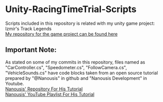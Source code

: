 # Unity-RacingTimeTrial-Scripts
Scripts included in this repository is related with my unity game project: Izmir's Track Legends
<br>
<a href="https://github.com/ErenGaripagaoglu/Izmirs-Track-Legends">My repository for the game project can be found here</a>

<h2>Important Note:</h2>
As stated on some of my commits in this repository, files named as "CarController.cs", "Speedometer.cs", "FollowCamera.cs", "VehicleSounds.cs" have code blocks taken from an open source tutorial prepared by "@Nanousis" in github and "Nanousis Development" in Youtube. 
<br>
<a href="https://github.com/Nanousis/CarControllerTutorial">Nanousis' Repository For His Tutorial</a>
<br>
<a href="https://youtube.com/playlist?list=PL0JXhw1odpJLTRBDdv4ybtYkuD1lEcF-N&si=zGI-5iDtoWLjkpVR">Nanousis' YouTube Playlist For His Tutorial</a>
